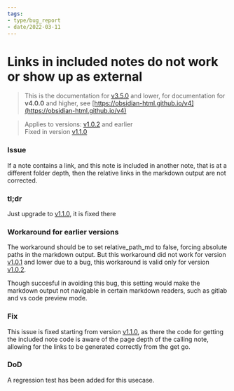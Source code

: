```yaml
---
tags:
- type/bug_report
- date/2022-03-11
---
```

# Links in included notes do not work or show up as external   
   
> This is the documentation for [v3.5.0](../Changelog/v3.5.0.md) and lower, for documentation for **v4.0.0** and higher, see [https://obsidian-html.github.io/v4](https://obsidian-html.github.io/v4)   
   
   
> Applies to versions: [v1.0.2](../Changelog/v1.0.2.md) and earlier   
> Fixed in version [v1.1.0](../Changelog/v1.1.0.md)   
   
### Issue   
If a note contains a link, and this note is included in another note, that is at a different folder depth, then the relative links in the markdown output are not corrected.   
   
### tl;dr   
Just upgrade to [v1.1.0](../Changelog/v1.1.0.md), it is fixed there   
   
### Workaround for earlier versions   
The workaround should be to set relative_path_md to false, forcing absolute paths in the markdown output. But this workaround did not work for version [v1.0.1](../Changelog/v1.0.1.md) and lower due to a bug, this workaround is valid only for version [v1.0.2](../Changelog/v1.0.2.md).   
   
Though succesful in avoiding this bug, this setting would make the markdown output not navigable in certain markdown readers, such as gitlab and vs code preview mode.   
   
### Fix   
This issue is fixed starting from version [v1.1.0](../Changelog/v1.1.0.md), as there the code for getting the included note code is aware of the page depth of the calling note, allowing for the links to be generated correctly from the get go.   
   
### DoD   
A regression test has been added for this usecase.